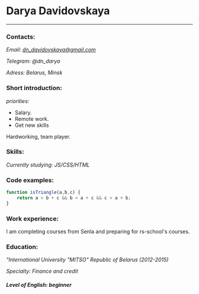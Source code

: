 # Darya Davidovskaya

---
### Contacts:
*Email: dn_davidovskaya@gmail.com*

*Telegram: @dn_darya*

*Adress: Belarus, Minsk*
### Short introduction:
*priorities:*

* Salary.
* Remote work.
* Get new skills

Hardworking, team player.

### Skills:
*Currently studying: JS/CSS/HTML*
### Code examples:
```javascript
function isTriangle(a,b,c) {
    return a < b + c && b < a + c && c < a + b;
}
```
### Work experience:
I am completing courses from Senla and
preparing for rs-school's courses.
### Education:
*"International University "MITSO" Republic of Belarus (2012-2015)*

*Specialty: Finance and credit*
##### Level of English: beginner